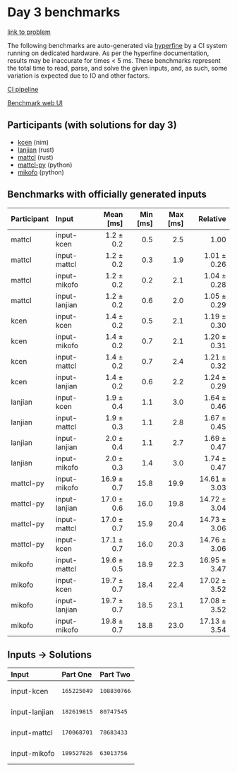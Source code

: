 # Day 3 benchmarks

[link to problem](https://adventofcode.com/2024/day/3)

The following benchmarks are auto-generated via
[hyperfine](https://github.com/sharkdp/hyperfine) by a CI system running on
dedicated hardware. As per the hyperfine documentation, results may be
inaccurate for times < 5 ms. These benchmarks represent the total time to read,
parse, and solve the given inputs, and, as such, some variation is expected due
to IO and other factors.

[CI pipeline](http://ci.papercode.net:8080/teams/main/pipelines/aoc2024)

[Benchmark web UI](https://aoc.ancalagon.black)


## Participants (with solutions for day 3)

- [kcen](https://github.com/kcen/aoc2024) (nim)
- [lanjian](https://github.com/lanjian/aoc-2024) (rust)
- [mattcl](https://github.com/mattcl/aoc2024) (rust)
- [mattcl-py](https://github.com/mattcl/aoc2024-py) (python)
- [mikofo](https://github.com/mikofo/aoc2024) (python)


## Benchmarks with officially generated inputs

| Participant | Input | Mean [ms] | Min [ms] | Max [ms] | Relative |
|:---|:---|---:|---:|---:|---:|
| mattcl | input-kcen | 1.2 ± 0.2 | 0.5 | 2.5 | 1.00 |
| mattcl | input-mattcl | 1.2 ± 0.2 | 0.3 | 1.9 | 1.01 ± 0.26 |
| mattcl | input-mikofo | 1.2 ± 0.2 | 0.2 | 2.1 | 1.04 ± 0.28 |
| mattcl | input-lanjian | 1.2 ± 0.2 | 0.6 | 2.0 | 1.05 ± 0.29 |
| kcen | input-kcen | 1.4 ± 0.2 | 0.5 | 2.1 | 1.19 ± 0.30 |
| kcen | input-mikofo | 1.4 ± 0.2 | 0.7 | 2.1 | 1.20 ± 0.31 |
| kcen | input-mattcl | 1.4 ± 0.2 | 0.7 | 2.4 | 1.21 ± 0.32 |
| kcen | input-lanjian | 1.4 ± 0.2 | 0.6 | 2.2 | 1.24 ± 0.29 |
| lanjian | input-kcen | 1.9 ± 0.4 | 1.1 | 3.0 | 1.64 ± 0.46 |
| lanjian | input-mattcl | 1.9 ± 0.3 | 1.1 | 2.8 | 1.67 ± 0.45 |
| lanjian | input-lanjian | 2.0 ± 0.4 | 1.1 | 2.7 | 1.69 ± 0.47 |
| lanjian | input-mikofo | 2.0 ± 0.3 | 1.4 | 3.0 | 1.74 ± 0.47 |
| mattcl-py | input-mikofo | 16.9 ± 0.7 | 15.8 | 19.9 | 14.61 ± 3.03 |
| mattcl-py | input-lanjian | 17.0 ± 0.6 | 16.0 | 19.8 | 14.72 ± 3.04 |
| mattcl-py | input-mattcl | 17.0 ± 0.7 | 15.9 | 20.4 | 14.73 ± 3.06 |
| mattcl-py | input-kcen | 17.1 ± 0.7 | 16.0 | 20.3 | 14.76 ± 3.06 |
| mikofo | input-mattcl | 19.6 ± 0.5 | 18.9 | 22.3 | 16.95 ± 3.47 |
| mikofo | input-kcen | 19.7 ± 0.7 | 18.4 | 22.4 | 17.02 ± 3.52 |
| mikofo | input-lanjian | 19.7 ± 0.7 | 18.5 | 23.1 | 17.08 ± 3.52 |
| mikofo | input-mikofo | 19.8 ± 0.7 | 18.8 | 23.0 | 17.13 ± 3.54 |


## Inputs -> Solutions

| Input | Part One | Part Two |
|:---|:---|:---|
|input-kcen|<pre>165225049</pre>|<pre>108830766</pre>|
|input-lanjian|<pre>182619815</pre>|<pre>80747545</pre>|
|input-mattcl|<pre>170068701</pre>|<pre>78683433</pre>|
|input-mikofo|<pre>189527826</pre>|<pre>63013756</pre>|